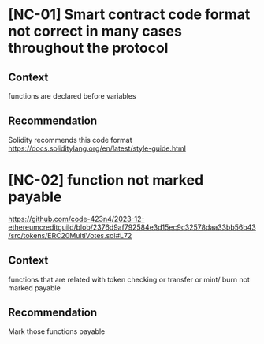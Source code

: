 # [NC-01] Smart contract code format not correct in many cases throughout the protocol 
## Context
functions are declared before variables
## Recommendation
Solidity recommends this code format
https://docs.soliditylang.org/en/latest/style-guide.html

# [NC-02] function not marked payable 
https://github.com/code-423n4/2023-12-ethereumcreditguild/blob/2376d9af792584e3d15ec9c32578daa33bb56b43/src/tokens/ERC20MultiVotes.sol#L72
## Context
functions that are related with token checking or transfer or mint/ burn not marked payable
## Recommendation
Mark those functions payable